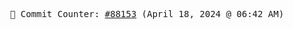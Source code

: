 <p align="center">
    <samp>
        📮 Commit Counter: <a href="https://github.com/Javascript-void0/Javascript-void0/commits/main">#88153</a> (April 18, 2024 @ 06:42 AM)
    </samp>
</p>